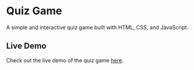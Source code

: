# Quiz Game

A simple and interactive quiz game built with HTML, CSS, and JavaScript.

## Live Demo

Check out the live demo of the quiz game [here](https://thrishalmadasu.github.io/Quiz_app/).
